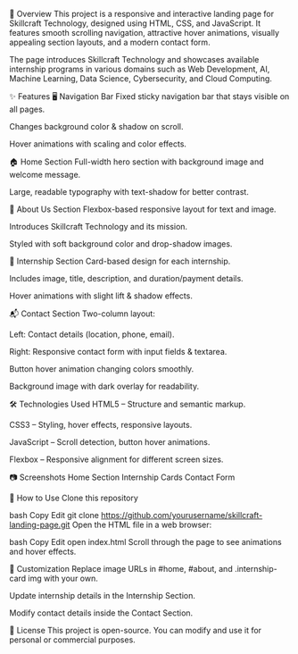 📌 Overview
This project is a responsive and interactive landing page for Skillcraft Technology, designed using HTML, CSS, and JavaScript.
It features smooth scrolling navigation, attractive hover animations, visually appealing section layouts, and a modern contact form.

The page introduces Skillcraft Technology and showcases available internship programs in various domains such as Web Development, AI, Machine Learning, Data Science, Cybersecurity, and Cloud Computing.

✨ Features
🖥 Navigation Bar
Fixed sticky navigation bar that stays visible on all pages.

Changes background color & shadow on scroll.

Hover animations with scaling and color effects.

🏠 Home Section
Full-width hero section with background image and welcome message.

Large, readable typography with text-shadow for better contrast.

📖 About Us Section
Flexbox-based responsive layout for text and image.

Introduces Skillcraft Technology and its mission.

Styled with soft background color and drop-shadow images.

💼 Internship Section
Card-based design for each internship.

Includes image, title, description, and duration/payment details.

Hover animations with slight lift & shadow effects.

📬 Contact Section
Two-column layout:

Left: Contact details (location, phone, email).

Right: Responsive contact form with input fields & textarea.

Button hover animation changing colors smoothly.

Background image with dark overlay for readability.

🛠 Technologies Used
HTML5 – Structure and semantic markup.

CSS3 – Styling, hover effects, responsive layouts.

JavaScript – Scroll detection, button hover animations.

Flexbox – Responsive alignment for different screen sizes.

📷 Screenshots
Home Section	Internship Cards	Contact Form

🚀 How to Use
Clone this repository

bash
Copy
Edit
git clone https://github.com/yourusername/skillcraft-landing-page.git
Open the HTML file in a web browser:

bash
Copy
Edit
open index.html
Scroll through the page to see animations and hover effects.

📌 Customization
Replace image URLs in #home, #about, and .internship-card img with your own.

Update internship details in the Internship Section.

Modify contact details inside the Contact Section.

📄 License
This project is open-source. You can modify and use it for personal or commercial purposes.

